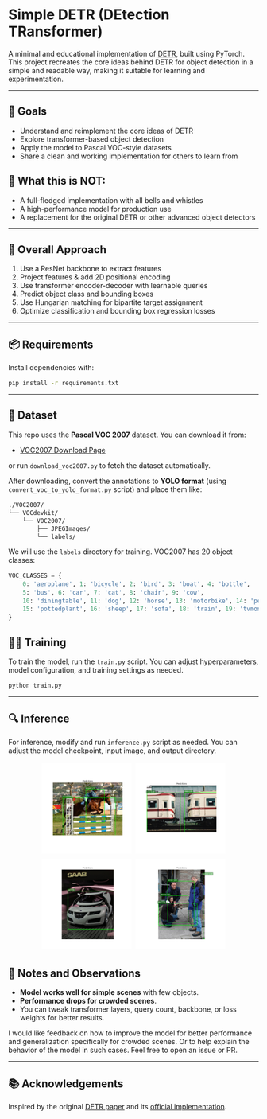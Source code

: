 # Simple DETR (DEtection TRansformer)

A minimal and educational implementation of [DETR](https://arxiv.org/abs/2005.12872), built using PyTorch. This project recreates the core ideas behind DETR for object detection in a simple and readable way, making it suitable for learning and experimentation.

---

## 🚀 Goals

- Understand and reimplement the core ideas of DETR
- Explore transformer-based object detection
- Apply the model to Pascal VOC-style datasets
- Share a clean and working implementation for others to learn from

## 👀 What this is NOT:

- A full-fledged implementation with all bells and whistles
- A high-performance model for production use
- A replacement for the original DETR or other advanced object detectors

---

## 🧪 Overall Approach

1. Use a ResNet backbone to extract features
2. Project features & add 2D positional encoding
3. Use transformer encoder-decoder with learnable queries
4. Predict object class and bounding boxes
5. Use Hungarian matching for bipartite target assignment
6. Optimize classification and bounding box regression losses

---

## 📦 Requirements

Install dependencies with:

```bash
pip install -r requirements.txt
```

---

## 📁 Dataset

This repo uses the **Pascal VOC 2007** dataset. You can download it from:

- [VOC2007 Download Page](http://host.robots.ox.ac.uk/pascal/VOC/voc2007/)

or run `download_voc2007.py` to fetch the dataset automatically.

After downloading, convert the annotations to **YOLO format** (using `convert_voc_to_yolo_format.py` script) and place them like:

```
./VOC2007/
└── VOCdevkit/
    └── VOC2007/
        ├── JPEGImages/
        └── labels/
```

We will use the `labels` directory for training. VOC2007 has 20 object classes:

```python
VOC_CLASSES = {
    0: 'aeroplane', 1: 'bicycle', 2: 'bird', 3: 'boat', 4: 'bottle',
    5: 'bus', 6: 'car', 7: 'cat', 8: 'chair', 9: 'cow',
    10: 'diningtable', 11: 'dog', 12: 'horse', 13: 'motorbike', 14: 'person',
    15: 'pottedplant', 16: 'sheep', 17: 'sofa', 18: 'train', 19: 'tvmonitor'
}
```

## 🤸‍♂️ Training

To train the model, run the `train.py` script. You can adjust hyperparameters, model configuration, and training settings as needed.

```bash
python train.py
```

---

## 🔍 Inference

For inference, modify and run `inference.py` script as needed. You can adjust the model checkpoint, input image, and output directory.

<div style="display: flex; flex-wrap: wrap; justify-content: center; width: 75%; margin: auto;">

  <div style="width: 48%; margin: 1%;">
    <img src="./demo/1.png" style="width: 100%;" />
  </div>

  <div style="width: 48%; margin: 1%;">
    <img src="./demo/2.png" style="width: 100%;" />
  </div>

  <div style="width: 48%; margin: 1%;">
    <img src="./demo/3.png" style="width: 100%;" />
  </div>

  <div style="width: 48%; margin: 1%;">
    <img src="./demo/4.png" style="width: 100%;" />
  </div>

</div>



## 📌 Notes and Observations
    
- **Model works well for simple scenes** with few objects.
- **Performance drops for crowded scenes**.
- You can tweak transformer layers, query count, backbone, or loss weights for better results.

I would like feedback on how to improve the model for better performance and generalization specifically for crowded scenes. Or to help explain the behavior of the model in such cases. Feel free to open an issue or PR.

---

## 📚 Acknowledgements

Inspired by the original [DETR paper](https://arxiv.org/abs/2005.12872) and its [official implementation](https://github.com/facebookresearch/detectron2).


